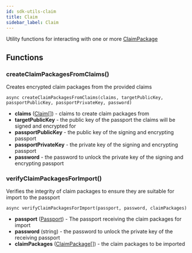 ```yaml
---
id: sdk-utils-claim
title: Claim
sidebar_label: Claim
---
```

Utility functions for interacting with one or more <a href='sdk-models-claimpackage'>ClaimPackage</a>

## Functions
### createClaimPackagesFromClaims()
Creates encrypted claim packages from the provided claims
```
async createClaimPackagesFromClaims(claims, targetPublicKey, passportPublicKey, passportPrivateKey, password)
```
- **claims** (<a href='sdk-models-claim'>Claim</a>[]) - claims to create claim packages from
- **targetPublicKey** - the public key of the passport the claims will be signed and encrypted for
- **passportPublicKey** - the public key of the signing and encrypting passport
- **passportPrivateKey** - the private key of the signing and encrypting passport
- **password** - the password to unlock the private key of the signing and encrypting passport

### verifyClaimPackagesForImport()
Verifies the integrity of claim packages to ensure they are suitable for import to the passport
```
async verifyClaimPackagesForImport(passport, password, claimPackages)
```
- **passport** (<a href='sdk-models-passport'>Passport</a>) - The passport receiving the claim packages for import
- **password** (string) - the password to unlock the private key of the receiving passport
- **claimPackages** (<a href='sdk-models-claimpackage'>ClaimPackage</a>[]) - the claim packages to be imported